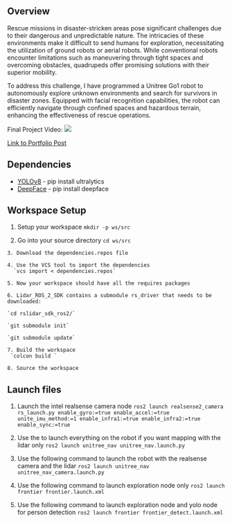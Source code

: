 ## Overview
Rescue missions in disaster-stricken areas pose significant challenges due to their dangerous and unpredictable nature. The intricacies of these environments make it difficult to send humans for exploration, necessitating the utilization of ground robots or aerial robots. While conventional robots encounter limitations such as maneuvering through tight spaces and overcoming obstacles, quadrupeds offer promising solutions with their superior mobility.

To address this challenge, I have programmed a Unitree Go1 robot to autonomously explore unknown environments and search for survivors in disaster zones. Equipped with facial recognition capabilities, the robot can efficiently navigate through confined spaces and hazardous terrain, enhancing the effectiveness of rescue operations.

Final Project Video: 
![](https://github.com/roy2909/QuadrupedSearchandRescue/assets/144197977/d9c111cd-9b63-4f12-a80e-fc831fa61ddc)


 [Link to Portfolio Post](https://roy2909.github.io/Exploration/)


## Dependencies
- [YOLOv8](https://yolov8.com/) - pip install ultralytics
- [DeepFace](https://pypi.org/project/deepface/) - pip install deepface

## Workspace Setup

   1. Setup your workspace
      `mkdir -p ws/src`

   2. Go into your source directory
       `cd ws/src`

    3. Download the dependencies.repos file

    4. Use the VCS tool to import the dependencies
      `vcs import < dependencies.repos`

    5. Now your workspace should have all the requires packages
   
    6. Lidar_ROS_2_SDK contains a submodule rs_driver that needs to be downloaded:
   
    `cd rslidar_sdk_ros2/`

    `git submodule init`

    `git submodule update`

    7. Build the workspace
     `colcon build `

    8. Source the workspace
   
## Launch files
1. Launch the intel realsense camera node
   `ros2 launch realsense2_camera rs_launch.py enable_gyro:=true enable_accel:=true unite_imu_method:=1 enable_infra1:=true enable_infra2:=true enable_sync:=true`
2. Use the to launch everything on the robot if you want mapping with the lidar only
    `ros2 launch unitree_nav unitree_nav.launch.py`

3. Use the following command to launch the robot with the realsense camera and the lidar
   `ros2 launch unitree_nav unitree_nav_camera.launch.py`

4. Use the following command to launch exploration node only
   `ros2 launch frontier frontier.launch.xml`

5. Use the following command to launch exploration node and yolo node for person detection
   `ros2 launch frontier frontier_detect.launch.xml`

   

